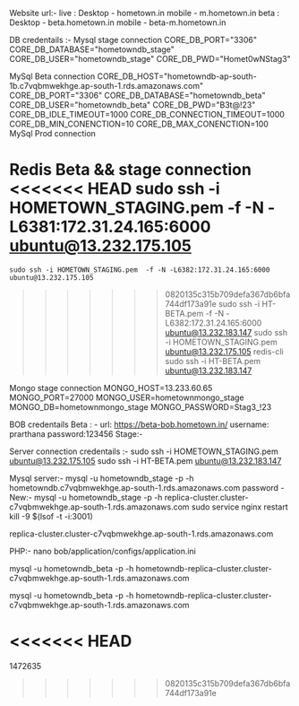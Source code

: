Website url:-
live : 
    Desktop - hometown.in
    mobile - m.hometown.in
beta : 
    Desktop - beta.hometown.in
    mobile - beta-m.hometown.in

DB credentails :- 
Mysql stage connection
CORE_DB_PORT="3306"
    CORE_DB_DATABASE="hometowndb_stage"
    CORE_DB_USER="hometowndb_stage"
    CORE_DB_PWD="Homet0wNStag3"

MySql Beta connection 
    CORE_DB_HOST="hometowndb-ap-south-1b.c7vqbmwekhge.ap-south-1.rds.amazonaws.com"
    CORE_DB_PORT="3306"
    CORE_DB_DATABASE="hometowndb_beta"
    CORE_DB_USER="hometowndb_beta"
    CORE_DB_PWD="B3t@!23"
    CORE_DB_IDLE_TIMEOUT=1000
    CORE_DB_CONNECTION_TIMEOUT=1000
    CORE_DB_MIN_CONENCTION=10
    CORE_DB_MAX_CONENCTION=100
MySql Prod connection 

Redis Beta && stage connection 
<<<<<<< HEAD
    sudo ssh -i HOMETOWN_STAGING.pem  -f -N -L6381:172.31.24.165:6000 ubuntu@13.232.175.105
=======
    sudo ssh -i HOMETOWN_STAGING.pem  -f -N -L6382:172.31.24.165:6000 ubuntu@13.232.175.105
>>>>>>> 0820135c315b709defa367db6bfa744df173a91e
    sudo ssh -i HT-BETA.pem -f -N -L6382:172.31.24.165:6000 ubuntu@13.232.183.147
    sudo ssh -i HOMETOWN_STAGING.pem   ubuntu@13.232.175.105
    redis-cli 
    sudo ssh -i HT-BETA.pem ubuntu@13.232.183.147

Mongo stage connection
    MONGO_HOST=13.233.60.65
    MONGO_PORT=27000
    MONGO_USER=hometownmongo_stage
    MONGO_DB=hometownmongo_stage
    MONGO_PASSWORD=Stag3_!23

BOB credentails
    Beta : -
        url: https://beta-bob.hometown.in/
        username: prarthana
        password:123456
    Stage:- 

Server connection credentails :-
    sudo ssh -i HOMETOWN_STAGING.pem  ubuntu@13.232.175.105
    sudo ssh -i HT-BETA.pem ubuntu@13.232.183.147

Mysql server:-
    mysql -u hometowndb_stage -p -h hometowndb.c7vqbmwekhge.ap-south-1.rds.amazonaws.com
    password - 
New:-
   mysql -u hometowndb_stage -p -h replica-cluster.cluster-c7vqbmwekhge.ap-south-1.rds.amazonaws.com
   sudo service nginx restart
kill -9 $(lsof -t -i:3001)

replica-cluster.cluster-c7vqbmwekhge.ap-south-1.rds.amazonaws.com

PHP:-
nano bob/application/configs/application.ini

mysql -u hometowndb_beta -p -h hometowndb-replica-cluster.cluster-c7vqbmwekhge.ap-south-1.rds.amazonaws.com

mysql -u hometowndb_beta -p -h hometowndb-replica-cluster.cluster-c7vqbmwekhge.ap-south-1.rds.amazonaws.com

<<<<<<< HEAD
=======
1472635

>>>>>>> 0820135c315b709defa367db6bfa744df173a91e

        






